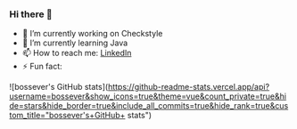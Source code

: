 ### Hi there 👋

- 🔭 I’m currently working on Checkstyle
- 🌱 I’m currently learning Java
- 📫 How to reach me: [LinkedIn](www.linkedin.com/in/bossever)
- ⚡ Fun fact: 

![bossever's GitHub stats](https://github-readme-stats.vercel.app/api?username=bossever&show_icons=true&theme=vue&count_private=true&hide=stars&hide_border=true&include_all_commits=true&hide_rank=true&custom_title="bossever's+GitHub+ stats")
